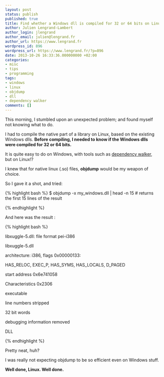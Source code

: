 ```yaml
---
layout: post
status: publish
published: true
title: Find whether a Windows dll is compiled for 32 or 64 bits on Linux
author: Julien Lengrand-Lambert
author_login: jlengrand
author_email: julien@lengrand.fr
author_url: https://www.lengrand.fr
wordpress_id: 896
wordpress_url: https://www.lengrand.fr/?p=896
date: 2013-10-26 16:33:36.000000000 +02:00
categories:
- misc
- tips
- programming
tags:
- windows
- linux
- objdump
- dll
- dependency walker
comments: []
---
```

This morning, I stumbled upon an unexpected problem; and found myself not knowing what to do.

I had to compile the native part of a library on Linux, based on the existing Windows dlls.
<strong>Before compiling, I needed to know if the Windows dlls were compiled for 32 or 64 bits.</strong>

It is quite easy to do on Windows, with tools such as <a title="dependency walker page" href="https://www.dependencywalker.com/" target="_blank">dependency walker</a>, but on Linux!?

I knew that for native linux (.so) files, <strong>objdump</strong> would be my weapon of choice.

So I gave it a shot, and tried:

{% highlight bash %}
$ objdump -x my_windows.dll | head -n 15 # returns the first 15 lines of the result

{% endhighlight %}

And here was the result :

{% highlight bash %}

libxuggle-5.dll: file format pei-i386

libxuggle-5.dll

architecture: i386, flags 0x00000133:

HAS_RELOC, EXEC_P, HAS_SYMS, HAS_LOCALS, D_PAGED

start address 0x6e741058

Characteristics 0x2306

executable

line numbers stripped

32 bit words

debugging information removed

DLL

{% endhighlight %}

Pretty neat, huh?

I was really not expecting objdump to be so efficient even on Windows stuff.

<strong>Well done, Linux. Well done.</strong>
